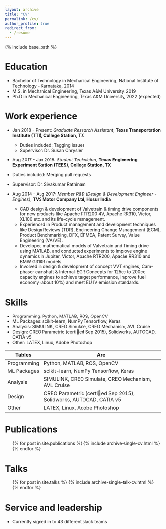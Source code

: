 ```yaml
---
layout: archive
title: "CV"
permalink: /cv/
author_profile: true
redirect_from:
  - /resume
---
```


{% include base_path %}

Education
======
* Bachelor of Technology in Mechanical Engineering, National Institute of Technology - Karnataka, 2014
* M.S. in Mechanical Engineering, Texas A&M University, 2019
* Ph.D in Mechanical Engineering, Texas A&M University, 2022 (expected)

Work experience
======
* Jan 2018 - Present: *Graduate Research Assistant*, **Texas Transportation Institute (TTI), College Station, TX**
  * Duties included: Tagging issues
  * Supervisor: Dr. Susan Chrysler

*  Aug 2017 - Jan 2018: *Student Technician*, **Texas Engineering Experiment Station (TEES), College Station, TX**
  * Duties included: Merging pull requests
  * Supervisor: Dr. Sivakumar Rathinam

* Aug 2014 - Aug 2017: *Member R&D (Design & Development Engineer - Engines)*, **TVS Motor Company Ltd, Hosur India**
  * CAD design & development of Valvetrain & timing drive components for new products like Apache RTR200 4V, Apache RR310, Victor, XL100 etc. and its life-cycle management.
  * Experienced in Product management and development techniques like Design Reviews (TDR), Engineering Change Management (ECM), Product Benchmarking, DFX, DFMEA, Patent Survey, Value Engineering (VA/VE).
  * Developed mathematical models of Valvetrain and Timing drive using MATLAB, and conducted experiments to improve engine dynamics in Jupiter, Victor, Apache RTR200, Apache RR310 and BMW G310R models.
  * Involved in design & development of concept VVT engines, Cam-phaser camshaft & Internal-EGR Concepts for 125cc to 200cc capacity engines to achieve target performance, improve fuel economy (about 10%) and meet EU IV emission standards.
  
Skills
======
* Programming: Python, MATLAB, ROS, OpenCV
* ML Packages: scikit-learn, NumPy Tensorflow, Keras
* Analysis: SIMULINK, CREO Simulate, CREO Mechanism, AVL Cruise
* Design: CREO Parametric (certied Sep 2015), Solidworks, AUTOCAD, CATIA v5
* Other: LATEX, Linux, Adobe Photoshop

| Tables        | Are         |
| ------------- |-------------|
| Programming   | Python, MATLAB, ROS, OpenCV                                        |
| ML Packages   | scikit-learn, NumPy Tensorflow, Keras                              |
| Analysis      | SIMULINK, CREO Simulate, CREO Mechanism, AVL Cruise                |
| Design        | CREO Parametric (certied Sep 2015), Solidworks, AUTOCAD, CATIA v5  |
| Other         | LATEX, Linux, Adobe Photoshop                                      |

Publications
======
  <ul>{% for post in site.publications %}
    {% include archive-single-cv.html %}
  {% endfor %}</ul>
  
Talks
======
  <ul>{% for post in site.talks %}
    {% include archive-single-talk-cv.html %}
  {% endfor %}</ul>
  
<!-- Teaching
======
  <ul>{% for post in site.teaching %}
    {% include archive-single-cv.html %}
  {% endfor %}</ul> -->
  
Service and leadership
======
* Currently signed in to 43 different slack teams
